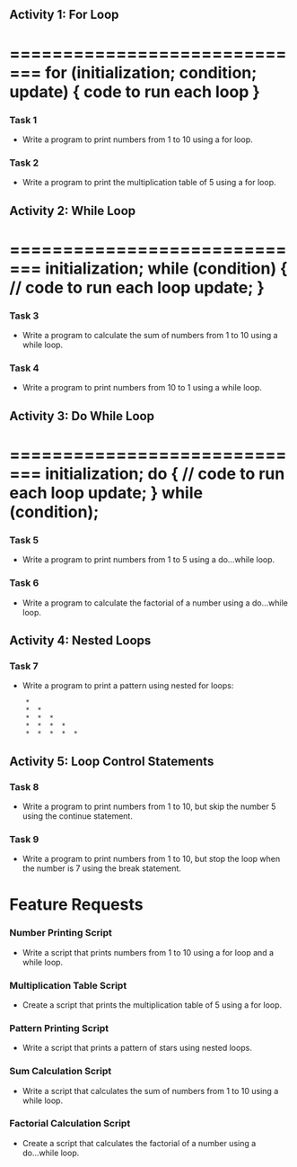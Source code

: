 ## Activity 1: For Loop

=============================
for (initialization; condition; update) {
code to run each loop
}
=============================

### Task 1

- Write a program to print numbers from 1 to 10 using a for loop.

### Task 2

- Write a program to print the multiplication table of 5 using a for loop.

## Activity 2: While Loop

=============================
initialization;
while (condition) {
// code to run each loop
update;
}
=============================

### Task 3

- Write a program to calculate the sum of numbers from 1 to 10 using a while loop.

### Task 4

- Write a program to print numbers from 10 to 1 using a while loop.

## Activity 3: Do While Loop

=============================
initialization;
do {
// code to run each loop
update;
} while (condition);
=============================

### Task 5

- Write a program to print numbers from 1 to 5 using a do...while loop.

### Task 6

- Write a program to calculate the factorial of a number using a do...while loop.

## Activity 4: Nested Loops

### Task 7

- Write a program to print a pattern using nested for loops:

```
    *
    *  *
    *  *  *
    *  *  *  *
    *  *  *  *  *
```

## Activity 5: Loop Control Statements

### Task 8

- Write a program to print numbers from 1 to 10, but skip the number 5 using the continue statement.

### Task 9

- Write a program to print numbers from 1 to 10, but stop the loop when the number is 7 using the break statement.

# Feature Requests

### Number Printing Script

- Write a script that prints numbers from 1 to 10 using a for loop and a while loop.

### Multiplication Table Script

- Create a script that prints the multiplication table of 5 using a for loop.

### Pattern Printing Script

- Write a script that prints a pattern of stars using nested loops.

### Sum Calculation Script

- Write a script that calculates the sum of numbers from 1 to 10 using a while loop.

### Factorial Calculation Script

- Create a script that calculates the factorial of a number using a do...while loop.
